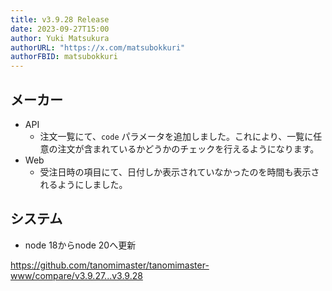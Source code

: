 ```yaml
---
title: v3.9.28 Release
date: 2023-09-27T15:00
author: Yuki Matsukura
authorURL: "https://x.com/matsubokkuri"
authorFBID: matsubokkuri
---
```


## メーカー

- API
  - 注文一覧にて、`code` パラメータを追加しました。これにより、一覧に任意の注文が含まれているかどうかのチェックを行えるようになります。
- Web
  - 受注日時の項目にて、日付しか表示されていなかったのを時間も表示されるようにしました。

## システム

- node 18からnode 20へ更新

https://github.com/tanomimaster/tanomimaster-www/compare/v3.9.27...v3.9.28

